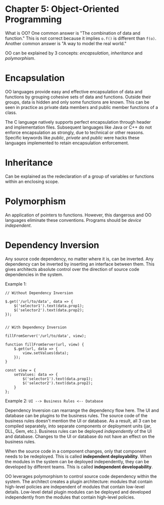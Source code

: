 # Chapter 5: Object-Oriented Programming

What is OO? One common answer is "The combination of data and function." This is not correct because it implies `o.f()` is different than `f(o)`. Another common answer is "A way to model the real world."

OO can be explained by 3 concepts: _encapsulation_, _inheritance_ and _polymorphism_.

# Encapsulation

OO languages provide easy and effective encapsulation of data and functions by grouping cohesive sets of data and functions. Outside their groups, data is hidden and only some functions are known. This can be seen in practice as private data members and public member functions of a class.

The C language natively supports perfect encapsulation through header and implementation files. Subsequent languages like Java or C++ do not enforce encapsulation as strongly, due to technical or other reasons. Specific keywords like _public_, _private_ and _public_ were hacks these languages implemented to retain encapsulation enforcement.

# Inheritance

Can be explained as the redeclaration of a group of variables or functions within an enclosing scope.

# Polymorphism

An application of pointers to functions. However, this dangerous and OO languages eliminate these conventions. Programs should be _device independent_.

# Dependency Inversion

Any source code dependency, no matter where it is, can be inverted. Any dependency can be inverted by inserting an interface between them. This gives architects absolute control over the direction of source code dependencies in the system.

Example 1:

```
// Without Dependency Inversion

$.get('/url/to/data', data => {
    $('selector1').text(data.prop1);
    $('selector2').text(data.prop2);
});


// With Dependency Inversion

fillFromServer('/url/to/data', view);

function fillFromServer(url, view) {
    $.get(url, data => {
        view.setValues(data);
    });
}

const view = {
    setValues: data => {
        $('selector1').text(data.prop1);
        $('selector2').text(data.prop2);
    }
};

```

Example 2: `UI --> Business Rules <-- Database`

Dependency Inversion can rearrange the dependency flow here. The UI and database can be plugins to the business rules. The source code of the business rules doesn't mention the UI or database. As a result, all 3 can be compiled separately, into separate components or deployment units (jar, DLL, Gem, etc.).
Business rules can be deployed _independently_ of the UI and database.
Changes to the UI or database do not have an effect on the business rules.

When the source code in a component changes, only that component needs to be redeployed. This is called **independent deployability**.
When the modules in the system can be deployed independently, they can be developed by different teams. This is called **independent developability**.

OO leverages polymorphism to control source code dependency within the system. The architect creates a plugin architecture: modules that contain high-level policies are independent of modules that contain low-level details. Low-level detail plugin modules can be deployed and developed independently from the modules that contain high-level policies.
